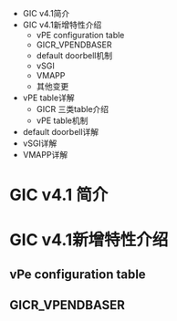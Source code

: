 + GIC v4.1简介
+ GIC v4.1新增特性介绍
   + vPE configuration table
   + GICR_VPENDBASER
   + default doorbell机制
   + vSGI
   + VMAPP
   + 其他变更
+ vPE table详解
   + GICR 三类table介绍
   + vPE table机制
+ default doorbell详解
+ vSGI详解
+ VMAPP详解

# GIC v4.1 简介

# GIC v4.1新增特性介绍

## vPe configuration table

## GICR_VPENDBASER
